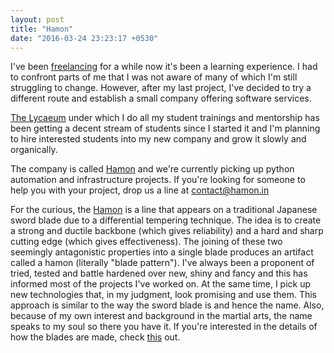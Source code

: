 ```yaml
---
layout: post
title: "Hamon"
date: "2016-03-24 23:23:17 +0530"
---
```


I've been [freelancing](http://nibrahim.net.in/journal/?p=265) for a while now it's been a learning experience. I had to confront parts of me that I was not aware of many of which I'm still struggling to change. However, after my last project, I've decided to try a different route and establish a small company offering software services.

[The Lycaeum](http://thelycaeum.in/) under which I do all my student trainings and mentorship has been getting a decent stream of students since I started it and I'm planning to hire interested students into my new company and grow it slowly and organically.

The company is called [Hamon](http://hamon.in) and we're currently picking up python automation and infrastructure projects. If you're looking for someone to help you with your project, drop us a line at contact@hamon.in

For the curious, the [Hamon](https://en.wikipedia.org/wiki/Hamon_%28swordsmithing%29) is a line that appears on a traditional Japanese sword blade due to a differential tempering technique. The idea is to create a strong and ductile backbone (which gives reliability) and a hard and sharp cutting edge (which gives effectiveness). The joining of these two seemingly antagonistic properties into a single blade produces an artifact called a hamon (literally "blade pattern"). I've always been a proponent of tried, tested and battle hardened over new, shiny and fancy and this has informed most of the projects I've worked on. At the same time, I pick up new technologies that, in my judgment, look promising and use them. This approach is similar to the way the sword blade is and hence the name. Also, because of my own interest and background in the martial arts, the name speaks to my soul so there you have it. If you're interested in the details of how the blades are made, check [this](https://www.youtube.com/watch?v=VE_4zHNcieM) out.
